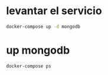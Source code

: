 # levantar el servicio
```sh
docker-compose up -d mongodb
```
# up mongodb
```sh
docker-compose ps
```
